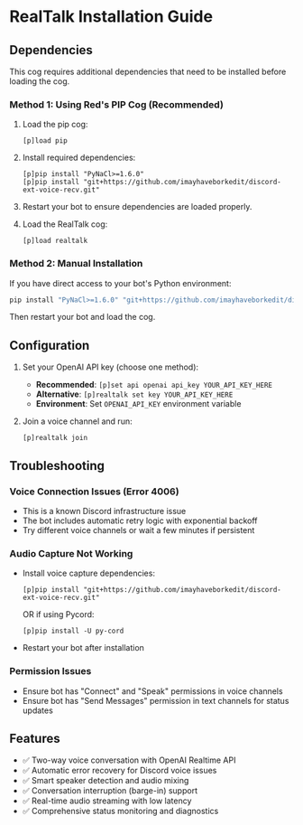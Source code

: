 # RealTalk Installation Guide

## Dependencies

This cog requires additional dependencies that need to be installed before loading the cog.

### Method 1: Using Red's PIP Cog (Recommended)

1. Load the pip cog:
   ```
   [p]load pip
   ```

2. Install required dependencies:
   ```
   [p]pip install "PyNaCl>=1.6.0"
   [p]pip install "git+https://github.com/imayhaveborkedit/discord-ext-voice-recv.git"
   ```

3. Restart your bot to ensure dependencies are loaded properly.

4. Load the RealTalk cog:
   ```
   [p]load realtalk
   ```

### Method 2: Manual Installation

If you have direct access to your bot's Python environment:

```bash
pip install "PyNaCl>=1.6.0" "git+https://github.com/imayhaveborkedit/discord-ext-voice-recv.git"
```

Then restart your bot and load the cog.

## Configuration

1. Set your OpenAI API key (choose one method):
   - **Recommended**: `[p]set api openai api_key YOUR_API_KEY_HERE`
   - **Alternative**: `[p]realtalk set key YOUR_API_KEY_HERE`
   - **Environment**: Set `OPENAI_API_KEY` environment variable

2. Join a voice channel and run:
   ```
   [p]realtalk join
   ```

## Troubleshooting

### Voice Connection Issues (Error 4006)
- This is a known Discord infrastructure issue
- The bot includes automatic retry logic with exponential backoff
- Try different voice channels or wait a few minutes if persistent

### Audio Capture Not Working
- Install voice capture dependencies:
  ```
  [p]pip install "git+https://github.com/imayhaveborkedit/discord-ext-voice-recv.git"
  ```
  OR if using Pycord:
  ```
  [p]pip install -U py-cord
  ```
- Restart your bot after installation

### Permission Issues
- Ensure bot has "Connect" and "Speak" permissions in voice channels
- Ensure bot has "Send Messages" permission in text channels for status updates

## Features

- ✅ Two-way voice conversation with OpenAI Realtime API
- ✅ Automatic error recovery for Discord voice issues
- ✅ Smart speaker detection and audio mixing
- ✅ Conversation interruption (barge-in) support
- ✅ Real-time audio streaming with low latency
- ✅ Comprehensive status monitoring and diagnostics